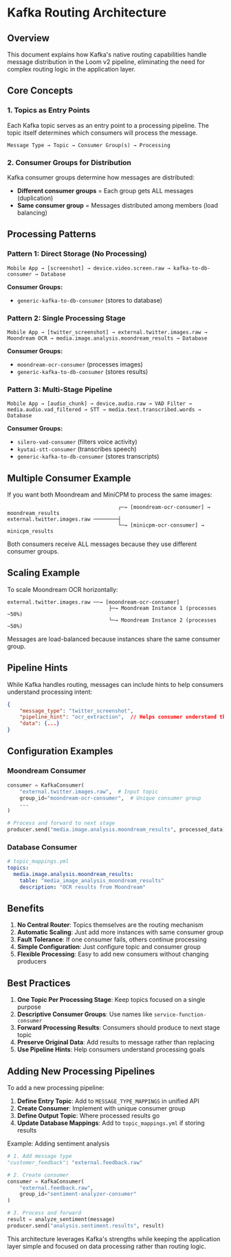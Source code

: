 # Kafka Routing Architecture

## Overview

This document explains how Kafka's native routing capabilities handle message distribution in the Loom v2 pipeline, eliminating the need for complex routing logic in the application layer.

## Core Concepts

### 1. Topics as Entry Points

Each Kafka topic serves as an entry point to a processing pipeline. The topic itself determines which consumers will process the message.

```
Message Type → Topic → Consumer Group(s) → Processing
```

### 2. Consumer Groups for Distribution

Kafka consumer groups determine how messages are distributed:

- **Different consumer groups** = Each group gets ALL messages (duplication)
- **Same consumer group** = Messages distributed among members (load balancing)

## Processing Patterns

### Pattern 1: Direct Storage (No Processing)

```
Mobile App → [screenshot] → device.video.screen.raw → kafka-to-db-consumer → Database
```

**Consumer Groups:**
- `generic-kafka-to-db-consumer` (stores to database)

### Pattern 2: Single Processing Stage

```
Mobile App → [twitter_screenshot] → external.twitter.images.raw → Moondream OCR → media.image.analysis.moondream_results → Database
```

**Consumer Groups:**
- `moondream-ocr-consumer` (processes images)
- `generic-kafka-to-db-consumer` (stores results)

### Pattern 3: Multi-Stage Pipeline

```
Mobile App → [audio_chunk] → device.audio.raw → VAD Filter → media.audio.vad_filtered → STT → media.text.transcribed.words → Database
```

**Consumer Groups:**
- `silero-vad-consumer` (filters voice activity)
- `kyutai-stt-consumer` (transcribes speech)
- `generic-kafka-to-db-consumer` (stores transcripts)

## Multiple Consumer Example

If you want both Moondream and MiniCPM to process the same images:

```
                                    ┌─→ [moondream-ocr-consumer] → moondream_results
external.twitter.images.raw ────────┤
                                    └─→ [minicpm-ocr-consumer] → minicpm_results
```

Both consumers receive ALL messages because they use different consumer groups.

## Scaling Example

To scale Moondream OCR horizontally:

```
external.twitter.images.raw ──→ [moondream-ocr-consumer]
                                 ├─→ Moondream Instance 1 (processes ~50%)
                                 └─→ Moondream Instance 2 (processes ~50%)
```

Messages are load-balanced because instances share the same consumer group.

## Pipeline Hints

While Kafka handles routing, messages can include hints to help consumers understand processing intent:

```json
{
    "message_type": "twitter_screenshot",
    "pipeline_hint": "ocr_extraction",  // Helps consumer understand the goal
    "data": {...}
}
```

## Configuration Examples

### Moondream Consumer
```python
consumer = KafkaConsumer(
    "external.twitter.images.raw",  # Input topic
    group_id="moondream-ocr-consumer",  # Unique consumer group
    ...
)

# Process and forward to next stage
producer.send("media.image.analysis.moondream_results", processed_data)
```

### Database Consumer
```yaml
# topic_mappings.yml
topics:
  media.image.analysis.moondream_results:
    table: "media_image_analysis_moondream_results"
    description: "OCR results from Moondream"
```

## Benefits

1. **No Central Router**: Topics themselves are the routing mechanism
2. **Automatic Scaling**: Just add more instances with same consumer group
3. **Fault Tolerance**: If one consumer fails, others continue processing
4. **Simple Configuration**: Just configure topic and consumer group
5. **Flexible Processing**: Easy to add new consumers without changing producers

## Best Practices

1. **One Topic Per Processing Stage**: Keep topics focused on a single purpose
2. **Descriptive Consumer Groups**: Use names like `service-function-consumer`
3. **Forward Processing Results**: Consumers should produce to next stage topic
4. **Preserve Original Data**: Add results to message rather than replacing
5. **Use Pipeline Hints**: Help consumers understand processing goals

## Adding New Processing Pipelines

To add a new processing pipeline:

1. **Define Entry Topic**: Add to `MESSAGE_TYPE_MAPPINGS` in unified API
2. **Create Consumer**: Implement with unique consumer group
3. **Define Output Topic**: Where processed results go
4. **Update Database Mappings**: Add to `topic_mappings.yml` if storing results

Example: Adding sentiment analysis
```python
# 1. Add message type
"customer_feedback": "external.feedback.raw"

# 2. Create consumer
consumer = KafkaConsumer(
    "external.feedback.raw",
    group_id="sentiment-analyzer-consumer"
)

# 3. Process and forward
result = analyze_sentiment(message)
producer.send("analysis.sentiment.results", result)
```

This architecture leverages Kafka's strengths while keeping the application layer simple and focused on data processing rather than routing logic.
